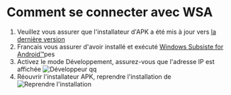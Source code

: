 # Comment se connecter avec WSA
1. Veuillez vous assurer que l'installateur d'APK a été mis à jour vers [la dernière version](https://www.microsoft.com/store/productId/9P2JFQ43FPPG "APK Installer")
2. Francais vous assurer d'avoir installé et exécuté [Windows Subsiste for Android™](https://www.microsoft.com/store/productId/9P3395VX91NR)pes
3. Activez le mode Développement, assurez-vous que l'adresse IP est affichée ![Développeur
qq
](https://raw.githubusercontent.com/Paving-Base/APK-Installer/screenshots/Documents/Tutorials/How%20To%20Connect%20WSA/Images/Snipaste_2022-10-02_19-02-09.png)
4. Réouvrir l'installateur APK, reprendre l'installation de ![Reprendre l'installation](https://raw.githubusercontent.com/Paving-Base/APK-Installer/screenshots/Documents/Tutorials/How%20To%20Connect%20WSA/Images/Snipaste_2022-10-02_17-34-04.png)
